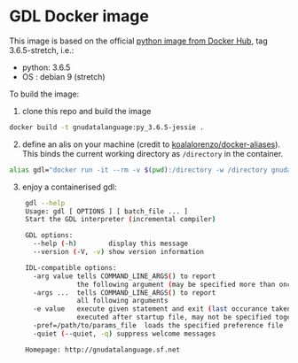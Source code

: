 # GDL Docker image

This image is based on the official [python image from Docker Hub](https://hub.docker.com/_/python/), tag 3.6.5-stretch, i.e.:

- python: 3.6.5
- OS : debian 9 (stretch)

To build the image:

1. clone this repo and build the image

```bash
docker build -t gnudatalanguage:py_3.6.5-jessie .
```

2. define an alis on your machine (credit to [koalalorenzo/docker-aliases](https://github.com/koalalorenzo/docker-aliases)).
This binds the current working directory as `/directory` in the container.

```bash
alias gdl="docker run -it --rm -v $(pwd):/directory -w /directory gnudatalanguage:py_3.6.5-jessie gdl"
```

3. enjoy a containerised gdl:

```bash
    gdl --help
    Usage: gdl [ OPTIONS ] [ batch_file ... ]
    Start the GDL interpreter (incremental compiler)

    GDL options:
      --help (-h)        display this message
      --version (-V, -v) show version information

    IDL-compatible options:
      -arg value tells COMMAND_LINE_ARGS() to report
                 the following argument (may be specified more than once)
      -args ...  tells COMMAND_LINE_ARGS() to report
                 all following arguments
      -e value   execute given statement and exit (last occurance taken into account only,
                 executed after startup file, may not be specified together with batch files)
      -pref=/path/to/params_file  loads the specified preference file
      -quiet (--quiet, -q) suppress welcome messages

    Homepage: http://gnudatalanguage.sf.net
```
